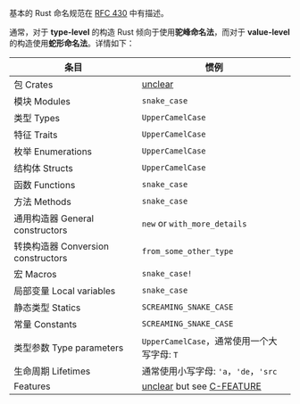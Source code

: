 基本的 Rust 命名规范在 [RFC 430](https://github.com/rust-lang/rfcs/blob/master/text/0430-finalizing-naming-conventions.md) 中有描述。

通常，对于 **type-level** 的构造 Rust 倾向于使用**驼峰命名法**，而对于 **value-level** 的构造使用**蛇形命名法**。详情如下：

| 条目                               | 惯例                                                         |
| ---------------------------------- | ------------------------------------------------------------ |
| 包 Crates                          | [unclear](https://github.com/rust-lang/api-guidelines/issues/29) |
| 模块 Modules                       | `snake_case`                                                 |
| 类型 Types                         | `UpperCamelCase`                                             |
| 特征 Traits                        | `UpperCamelCase`                                             |
| 枚举 Enumerations                  | `UpperCamelCase`                                             |
| 结构体 Structs                     | `UpperCamelCase`                                             |
| 函数 Functions                     | `snake_case`                                                 |
| 方法 Methods                       | `snake_case`                                                 |
| 通用构造器 General constructors    | `new` or `with_more_details`                                 |
| 转换构造器 Conversion constructors | `from_some_other_type`                                       |
| 宏 Macros                          | `snake_case!`                                                |
| 局部变量 Local variables           | `snake_case`                                                 |
| 静态类型 Statics                   | `SCREAMING_SNAKE_CASE`                                       |
| 常量 Constants                     | `SCREAMING_SNAKE_CASE`                                       |
| 类型参数 Type parameters           | `UpperCamelCase`，通常使用一个大写字母: `T`                  |
| 生命周期 Lifetimes                 | 通常使用小写字母: `'a`，`'de`，`'src`                        |
| Features                           | [unclear](https://github.com/rust-lang/api-guidelines/issues/101) but see [C-FEATURE](https://course.rs/practice/naming.html#c-feature) |